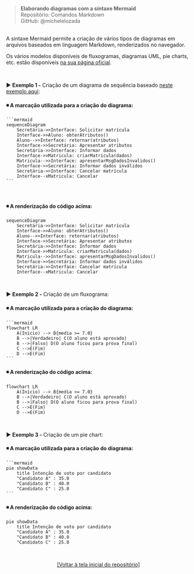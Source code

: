 > **Elaborando diagramas com a sintaxe Mermaid**  
> Repositório: Comandos Markdown  
> GitHub: @michelelozada
&nbsp;
     
&nbsp;  
A sintaxe Mermaid permite a criação de vários tipos de diagramas em arquivos baseados em linguagem Markdown, renderizados no navegador.    

Os vários modelos disponíveis de fluxogramas, diagramas UML, pie charts, etc. estão disponíveis [na sua página oficial](https://mermaid-js.github.io/mermaid/#/).  
     
&nbsp;      

:arrow_forward: **Exemplo 1 -** Criação de um diagrama de sequência baseado [neste exemplo aqui](https://www.qconcursos.com/questoes-de-concursos/questoes/0c70b814-09):    
#### :black_medium_small_square: A marcação utilizada para a criação do diagrama:
````
```mermaid
sequenceDiagram
    Secretária->>Interface: Solicitar matrícula
    Interface->>Aluno: obterAtributos()
    Aluno-->>Interface: retornar(atributos)
    Interface->>Secretária: Apresentar atributos
    Secretária->>Interface: Informar dados
    Interface->>Matricula: criarMatricula(dados)
    Matricula-->>Interface: apresentarMsgDadosInvalidos()
    Interface->>Secretária: Informar dados inválidos
    Secretária->>Interface: Cancelar matrícula
    Interface--xMatricula: Cancelar
```
````

&nbsp; 

#### :black_medium_small_square: A renderização do código acima:
```mermaid
sequenceDiagram
    Secretária->>Interface: Solicitar matrícula
    Interface->>Aluno: obterAtributos()
    Aluno-->>Interface: retornar(atributos)
    Interface->>Secretária: Apresentar atributos
    Secretária->>Interface: Informar dados
    Interface->>Matricula: criarMatricula(dados)
    Matricula-->>Interface: apresentarMsgDadosInvalidos()
    Interface->>Secretária: Informar dados inválidos
    Secretária->>Interface: Cancelar matrícula
    Interface--xMatricula: Cancelar
```

&nbsp;
     
:arrow_forward: **Exemplo 2 -** Criação de um fluxograma:    
#### :black_medium_small_square: A marcação utilizada para a criação do diagrama:
````
```mermaid
flowchart LR
    A(Início) --> B{media >= 7.0}
    B -->|Verdadeiro| C(O aluno está aprovado)
    B -->|Falso| D(O aluno ficou para prova final)
    C -->E(Fim)
    D -->E(Fim)
```
````
#### :black_medium_small_square: A renderização do código acima:
```mermaid
flowchart LR
    A(Início) --> B{media >= 7.0}
    B -->|Verdadeiro| C(O aluno está aprovado)
    B -->|Falso| D(O aluno ficou para prova final)
    C -->E(Fim)
    D -->E(Fim)
```

&nbsp;
          
:arrow_forward: **Exemplo 3 -** Criação de um pie chart:    
#### :black_medium_small_square: A marcação utilizada para a criação do diagrama:
````
```mermaid
pie showData
    title Intenção de voto por candidato
    "Candidato A" : 35.0
    "Candidato B" : 40.0
    "Candidato C" : 25.0
```
````
#### :black_medium_small_square: A renderização do código acima:
```mermaid
pie showData
    title Intenção de voto por candidato
    "Candidato A" : 35.0
    "Candidato B" : 40.0
    "Candidato C" : 25.0
```

&nbsp;

<div align="center">
<a href="https://github.com/michelelozada/Comandos-Markdown">[Voltar à tela inicial do repositório]</a>
</div>